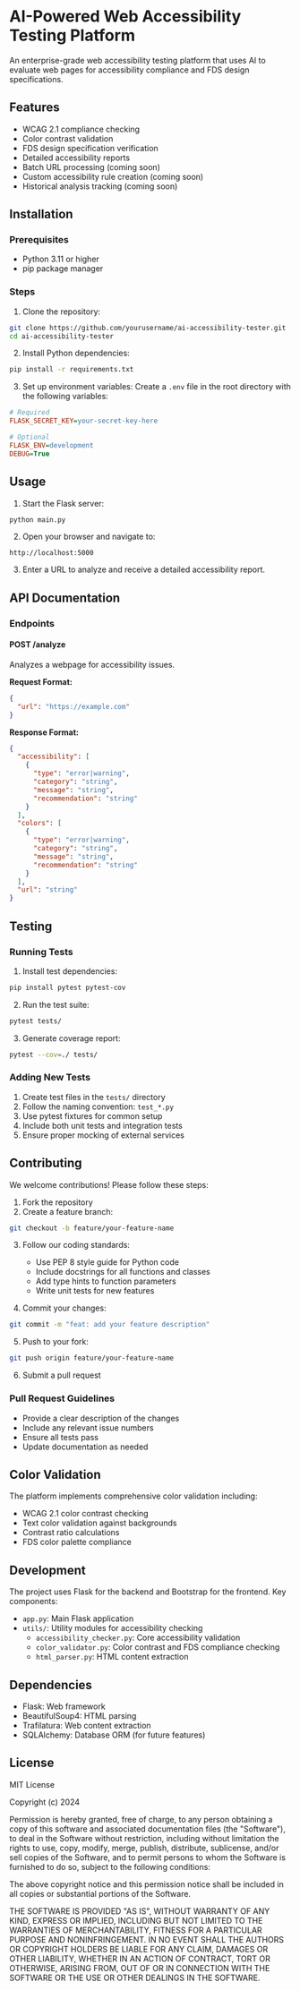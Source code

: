 # AI-Powered Web Accessibility Testing Platform

An enterprise-grade web accessibility testing platform that uses AI to evaluate web pages for accessibility compliance and FDS design specifications.

## Features

- WCAG 2.1 compliance checking
- Color contrast validation
- FDS design specification verification
- Detailed accessibility reports
- Batch URL processing (coming soon)
- Custom accessibility rule creation (coming soon)
- Historical analysis tracking (coming soon)

## Installation

### Prerequisites
- Python 3.11 or higher
- pip package manager

### Steps

1. Clone the repository:
```bash
git clone https://github.com/yourusername/ai-accessibility-tester.git
cd ai-accessibility-tester
```

2. Install Python dependencies:
```bash
pip install -r requirements.txt
```

3. Set up environment variables:
Create a `.env` file in the root directory with the following variables:
```ini
# Required
FLASK_SECRET_KEY=your-secret-key-here

# Optional
FLASK_ENV=development
DEBUG=True
```

## Usage

1. Start the Flask server:
```bash
python main.py
```

2. Open your browser and navigate to:
```
http://localhost:5000
```

3. Enter a URL to analyze and receive a detailed accessibility report.

## API Documentation

### Endpoints

#### POST /analyze
Analyzes a webpage for accessibility issues.

**Request Format:**
```json
{
  "url": "https://example.com"
}
```

**Response Format:**
```json
{
  "accessibility": [
    {
      "type": "error|warning",
      "category": "string",
      "message": "string",
      "recommendation": "string"
    }
  ],
  "colors": [
    {
      "type": "error|warning",
      "category": "string",
      "message": "string",
      "recommendation": "string"
    }
  ],
  "url": "string"
}
```

## Testing

### Running Tests
1. Install test dependencies:
```bash
pip install pytest pytest-cov
```

2. Run the test suite:
```bash
pytest tests/
```

3. Generate coverage report:
```bash
pytest --cov=./ tests/
```

### Adding New Tests
1. Create test files in the `tests/` directory
2. Follow the naming convention: `test_*.py`
3. Use pytest fixtures for common setup
4. Include both unit tests and integration tests
5. Ensure proper mocking of external services

## Contributing

We welcome contributions! Please follow these steps:

1. Fork the repository
2. Create a feature branch:
```bash
git checkout -b feature/your-feature-name
```

3. Follow our coding standards:
   - Use PEP 8 style guide for Python code
   - Include docstrings for all functions and classes
   - Add type hints to function parameters
   - Write unit tests for new features

4. Commit your changes:
```bash
git commit -m "feat: add your feature description"
```

5. Push to your fork:
```bash
git push origin feature/your-feature-name
```

6. Submit a pull request

### Pull Request Guidelines
- Provide a clear description of the changes
- Include any relevant issue numbers
- Ensure all tests pass
- Update documentation as needed

## Color Validation

The platform implements comprehensive color validation including:
- WCAG 2.1 color contrast checking
- Text color validation against backgrounds
- Contrast ratio calculations
- FDS color palette compliance

## Development

The project uses Flask for the backend and Bootstrap for the frontend. Key components:

- `app.py`: Main Flask application
- `utils/`: Utility modules for accessibility checking
  - `accessibility_checker.py`: Core accessibility validation
  - `color_validator.py`: Color contrast and FDS compliance checking
  - `html_parser.py`: HTML content extraction

## Dependencies

- Flask: Web framework
- BeautifulSoup4: HTML parsing
- Trafilatura: Web content extraction
- SQLAlchemy: Database ORM (for future features)

## License

MIT License

Copyright (c) 2024

Permission is hereby granted, free of charge, to any person obtaining a copy
of this software and associated documentation files (the "Software"), to deal
in the Software without restriction, including without limitation the rights
to use, copy, modify, merge, publish, distribute, sublicense, and/or sell
copies of the Software, and to permit persons to whom the Software is
furnished to do so, subject to the following conditions:

The above copyright notice and this permission notice shall be included in all
copies or substantial portions of the Software.

THE SOFTWARE IS PROVIDED "AS IS", WITHOUT WARRANTY OF ANY KIND, EXPRESS OR
IMPLIED, INCLUDING BUT NOT LIMITED TO THE WARRANTIES OF MERCHANTABILITY,
FITNESS FOR A PARTICULAR PURPOSE AND NONINFRINGEMENT. IN NO EVENT SHALL THE
AUTHORS OR COPYRIGHT HOLDERS BE LIABLE FOR ANY CLAIM, DAMAGES OR OTHER
LIABILITY, WHETHER IN AN ACTION OF CONTRACT, TORT OR OTHERWISE, ARISING FROM,
OUT OF OR IN CONNECTION WITH THE SOFTWARE OR THE USE OR OTHER DEALINGS IN THE
SOFTWARE.
